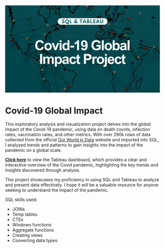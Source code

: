 ![ ](Covid_cover.jpg)

# Covid-19 Global Impact

This exploratory analysis and visualization project delves into the global impact of the Covid-19 pandemic, using data on death counts, infection rates, vaccination rates, and other metrics. With over 290k rows of data collected from the official [Our World in Data](https://ourworldindata.org/covid-deaths) website and imported into SQL, I analyzed trends and patterns to gain insights into the impact of the pandemic on a global scale.

**[Click here](https://public.tableau.com/app/profile/jessica4478/viz/CovidDashboard_16769162362800/CovidDashboard)** to view the Tableau dashboard, which provides a clear and interactive overview of the Covid pandemic, highlighting the key trends and insights discovered through analysis.

This project showcases my proficiency in using SQL and Tableau to analyze and present data effectively. I hope it will be a valuable resource for anyone seeking to understand the impact of the pandemic.

SQL skills used:
* JOINs
* Temp tables
* CTEs
* Windows functions
* Aggregate functions
* Creating views
* Converting data types
